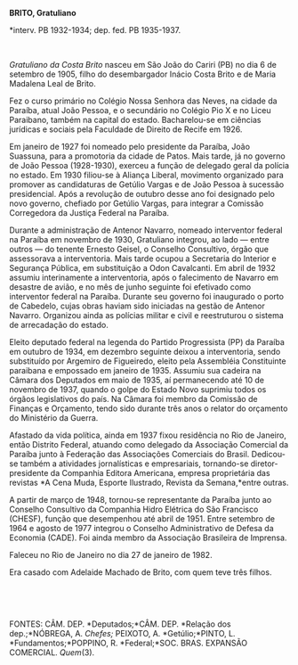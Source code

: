 **BRITO, Gratuliano**

\*interv. PB 1932-1934; dep. fed. PB 1935-1937.

 

*Gratuliano da Costa Brito* nasceu em São João do Cariri (PB) no dia 6
de setembro de 1905, filho do desembargador Inácio Costa Brito e de
Maria Madalena Leal de Brito.

Fez o curso primário no Colégio Nossa Senhora das Neves, na cidade da
Paraíba, atual João Pessoa, e o secundário no Colégio Pio X e no Liceu
Paraibano, também na capital do estado. Bacharelou-se em ciências
jurídicas e sociais pela Faculdade de Direito de Recife em 1926.

Em janeiro de 1927 foi nomeado pelo presidente da Paraíba, João
Suassuna, para a promotoria da cidade de Patos. Mais tarde, já no
governo de João Pessoa (1928-1930), exerceu a função de delegado geral
da polícia no estado. Em 1930 filiou-se à Aliança Liberal, movimento
organizado para promover as candidaturas de Getúlio Vargas e de João
Pessoa à sucessão presidencial. Após a revolução de outubro desse ano
foi designado pelo novo governo, chefiado por Getúlio Vargas, para
integrar a Comissão Corregedora da Justiça Federal na Paraíba.

Durante a administração de Antenor Navarro, nomeado interventor federal
na Paraíba em novembro de 1930, Gratuliano integrou, ao lado — entre
outros — do tenente Ernesto Geisel, o Conselho Consultivo, órgão que
assessorava a interventoria. Mais tarde ocupou a Secretaria do Interior
e Segurança Pública, em substituição a Odon Cavalcanti. Em abril de 1932
assumiu interinamente a interventoria, após o falecimento de Navarro em
desastre de avião, e no mês de junho seguinte foi efetivado como
interventor federal na Paraíba. Durante seu governo foi inaugurado o
porto de Cabedelo, cujas obras haviam sido iniciadas na gestão de
Antenor Navarro. Organizou ainda as polícias militar e civil e
reestruturou o sistema de arrecadação do estado.

Eleito deputado federal na legenda do Partido Progressista (PP) da
Paraíba em outubro de 1934, em dezembro seguinte deixou a interventoria,
sendo substituído por Argemiro de Figueiredo, eleito pela Assembléia
Constituinte paraibana e empossado em janeiro de 1935. Assumiu sua
cadeira na Câmara dos Deputados em maio de 1935, aí permanecendo até 10
de novembro de 1937, quando o golpe do Estado Novo suprimiu todos os
órgãos legislativos do país. Na Câmara foi membro da Comissão de
Finanças e Orçamento, tendo sido durante três anos o relator do
orçamento do Ministério da Guerra.

Afastado da vida política, ainda em 1937 fixou residência no Rio de
Janeiro, então Distrito Federal, atuando como delegado da Associação
Comercial da Paraíba junto à Federação das Associações Comerciais do
Brasil. Dedicou-se também a atividades jornalísticas e empresariais,
tornando-se diretor-presidente da Companhia Editora Americana, empresa
proprietária das revistas *A Cena Muda, Esporte Ilustrado, Revista da
Semana,*entre outras.

A partir de março de 1948, tornou-se representante da Paraíba junto ao
Conselho Consultivo da Companhia Hidro Elétrica do São Francisco
(CHESF), função que desempenhou até abril de 1951. Entre setembro de
1964 e agosto de 1977 integrou o Conselho Administrativo de Defesa da
Economia (CADE). Foi ainda membro da Associação Brasileira de Imprensa.

Faleceu no Rio de Janeiro no dia 27 de janeiro de 1982.

Era casado com Adelaide Machado de Brito, com quem teve três filhos.

 

 

FONTES: CÂM. DEP. *Deputados;*CÂM. DEP. *Relação dos dep.;*NÓBREGA, A.
*Chefes;* PEIXOTO, A. *Getúlio;*PINTO, L. *Fundamentos;*POPPINO, R.
*Federal;*SOC. BRAS. EXPANSÃO COMERCIAL. *Quem*(3).

 
